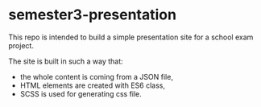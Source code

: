 # semester3-presentation

This repo is intended to build a simple presentation site for a school exam project.

The site is built in such a way that:
- the whole content is coming from a JSON file,
- HTML elements are created with ES6 class,
- SCSS is used for generating css file.

